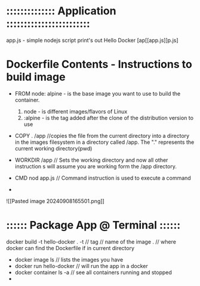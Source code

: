 # :::::::::::::: Application ::::::::::::::::::::::::
app.js - simple nodejs script print's out Hello Docker
[ap[[app.js]]p.js]

# Dockerfile Contents - Instructions to build image

* FROM node: alpine  - is the base image you want to use to build the container.
	1. node - is different images/flavors of Linux
	2. :alpine - is the tag added after the clone of the distribution version to use

* COPY . /app  //copies the file from the current directory into a directory in the images filesystem in a directory called /app. The "." represents the current working directory(pwd)

* WORKDIR /app // Sets the working directory and now all other instruction s will assume you are working form the /app directory.
 
* CMD nod app.js  // Command instruction is used to execute a command
*
![[Pasted image 20240908165501.png]]

# :::::: Package App @ Terminal ::::::

docker build -t hello-docker .
 -t  // tag
 <hello-docker> // name of the image
 . // where docker can find the Dockerfile if in current directory

* docker image ls // lists the images you have
* docker run hello-docker // will run the app in a docker 
* docker container ls -a // see all containers running and stopped
* 